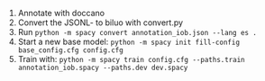 1) Annotate with doccano
2) Convert the JSONL- to biluo with convert.py
3) Run `python -m spacy convert annotation_iob.json --lang es .`
4) Start a new base model: `python -m spacy init fill-config base_config.cfg config.cfg`
5) Train with: `python -m spacy train config.cfg --paths.train annotation_iob.spacy --paths.dev dev.spacy`